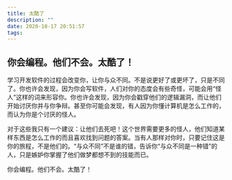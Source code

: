 ```yaml
---
title: 太酷了
description: ""
date: 2020-10-17 20:51:57
tags:
---
```


## 你会编程。他们不会。太酷了！

学习开发软件的过程会改变你，让你与众不同。不是说更好了或更坏了，只是不同了。你也许会发现，因为你会写软件，人们对你的态度会有些奇怪，可能会用“怪人”这样的词来形容你。你也许会发现，因为你会戳穿他们的逻辑漏洞，而让他们开始讨厌你并与你争辩。甚至你可能会发现，有人因为你懂计算机是怎么工作的，而认为你是个讨厌的怪人。

对于这些我只有一个建议：让他们去死吧！这个世界需要更多的怪人，他们知道某样东西是怎么工作的而且喜欢找到问题的答案。当有人那样对你时，只要记住这是你的旅程，不是他们的。“与众不同”不是谁的错，告诉你“与众不同是一种错”的人，只是嫉妒你掌握了他们做梦都想不到的技能而已。

你会编程。他们不会。太酷了！